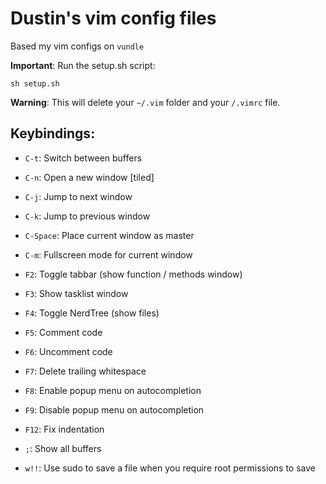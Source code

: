 Dustin's vim config files
===========================

Based my vim configs on `vundle`

**Important**: Run the setup.sh script:

    sh setup.sh

**Warning**: This will delete your `~/.vim` folder and your `/.vimrc` file.

Keybindings:
------------

* `C-t`: Switch between buffers

* `C-n`: Open a new window [tiled]
* `C-j`: Jump to next window
* `C-k`: Jump to previous window
* `C-Space`: Place current window as master
* `C-m`: Fullscreen mode for current window

* `F2`: Toggle tabbar (show function / methods window)
* `F3`: Show tasklist window
* `F4`: Toggle NerdTree (show files)

* `F5`: Comment code
* `F6`: Uncomment code

* `F7`: Delete trailing whitespace

* `F8`: Enable popup menu on autocompletion
* `F9`: Disable popup menu on autocompletion

* `F12`: Fix indentation

* `;`: Show all buffers

* `w!!`: Use sudo to save a file when you require root permissions to save
